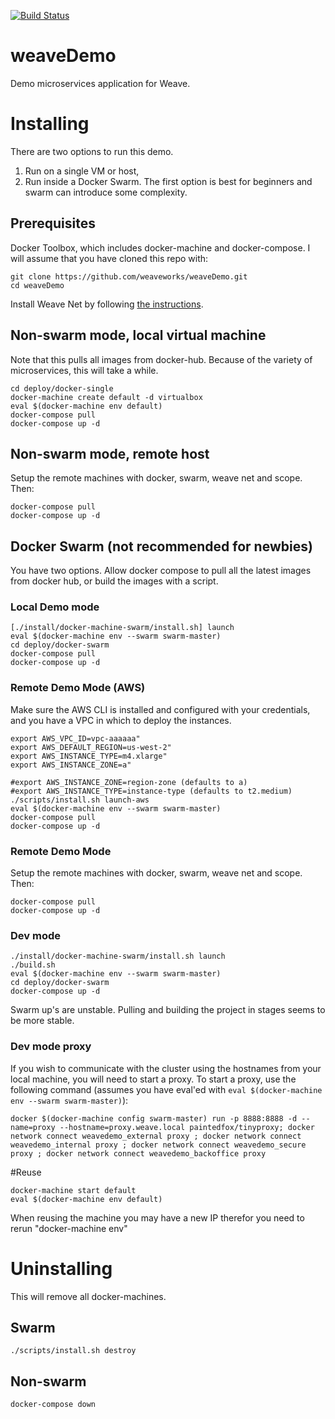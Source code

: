 [![Build Status](https://travis-ci.org/weaveworks/weaveDemo.svg?branch=master)](https://travis-ci.org/weaveworks/weaveDemo)

# weaveDemo
Demo microservices application for Weave.


# Installing
There are two options to run this demo. 

1. Run on a single VM or host, 
2. Run inside a Docker Swarm. The first option is best for beginners and swarm can introduce some complexity.


## Prerequisites
Docker Toolbox, which includes docker-machine and docker-compose. I will assume that you have cloned this repo with:
```
git clone https://github.com/weaveworks/weaveDemo.git
cd weaveDemo
```

Install Weave Net by following [the instructions](https://www.weave.works/install-weave-net/).

## Non-swarm mode, local virtual machine
Note that this pulls all images from docker-hub. Because of the variety of microservices, this will take a while.
```
cd deploy/docker-single
docker-machine create default -d virtualbox
eval $(docker-machine env default)
docker-compose pull
docker-compose up -d
```

## Non-swarm mode, remote host
Setup the remote machines with docker, swarm, weave net and scope. Then:
```
docker-compose pull
docker-compose up -d
```

## Docker Swarm (not recommended for newbies)
You have two options. Allow docker compose to pull all the latest images from docker hub, or build the images with a script.

### Local Demo mode
```
[./install/docker-machine-swarm/install.sh] launch
eval $(docker-machine env --swarm swarm-master)
cd deploy/docker-swarm
docker-compose pull
docker-compose up -d
```

### Remote Demo Mode (AWS)
Make sure the AWS CLI is installed and configured with your credentials, and you have a VPC in which to deploy the instances.
```
export AWS_VPC_ID=vpc-aaaaaa"
export AWS_DEFAULT_REGION=us-west-2"
export AWS_INSTANCE_TYPE=m4.xlarge"
export AWS_INSTANCE_ZONE=a"

#export AWS_INSTANCE_ZONE=region-zone (defaults to a)
#export AWS_INSTANCE_TYPE=instance-type (defaults to t2.medium)
./scripts/install.sh launch-aws
eval $(docker-machine env --swarm swarm-master)
docker-compose pull
docker-compose up -d
```

### Remote Demo Mode
Setup the remote machines with docker, swarm, weave net and scope. Then:
```
docker-compose pull
docker-compose up -d
```

### Dev mode
```
./install/docker-machine-swarm/install.sh launch
./build.sh
eval $(docker-machine env --swarm swarm-master)
cd deploy/docker-swarm
docker-compose up -d
```
Swarm up's are unstable. Pulling and building the project in stages seems to be more stable.

### Dev mode proxy

If you wish to communicate with the cluster using the hostnames from your local machine, you will need to start a proxy. To start a proxy, use the following command (assumes you have eval'ed with `eval $(docker-machine env --swarm swarm-master)`):

```
docker $(docker-machine config swarm-master) run -p 8888:8888 -d --name=proxy --hostname=proxy.weave.local paintedfox/tinyproxy; docker network connect weavedemo_external proxy ; docker network connect weavedemo_internal proxy ; docker network connect weavedemo_secure proxy ; docker network connect weavedemo_backoffice proxy
```
#Reuse
```
docker-machine start default
eval $(docker-machine env default)
```
When reusing the machine you may have a new IP therefor you need to rerun "docker-machine env"
# Uninstalling
This will remove all docker-machines.

## Swarm
```
./scripts/install.sh destroy
```

## Non-swarm
```
docker-compose down
```
